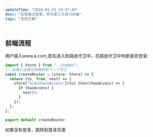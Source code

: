 ```yaml
---
updateTime: "2024-01-23 19:47:44"
desc: "实现单点登录，并与第三方进行对接"
tags: "实现方案"
---
```


#

## 前端流程

用户输入www.a.com,首先进入到路由守卫中，在路由守卫中判断是否登录:

```ts
import { Store } from "../index";
// 如果认证通过则跳转到下一个守卫
const createRouter = (store: Store) => {
  return (to, from, next) => {
    store["oidcCheckAccess"](to).then((hasAccess) => {
      if (hasAccess) {
        next();
      }
    });
  };
};

export default createRouter;
```

如果没有登录，跳转到登录页面
